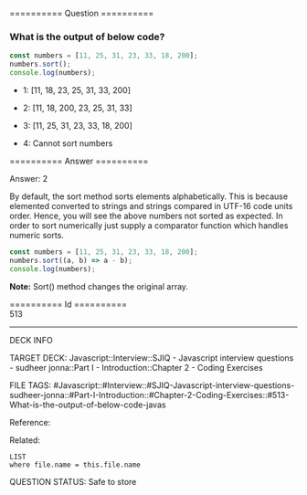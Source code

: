 ========== Question ==========  

### What is the output of below code?

```javascript
const numbers = [11, 25, 31, 23, 33, 18, 200];
numbers.sort();
console.log(numbers);
```

- 1: [11, 18, 23, 25, 31, 33, 200]

- 2: [11, 18, 200, 23, 25, 31, 33]

- 3: [11, 25, 31, 23, 33, 18, 200]

- 4: Cannot sort numbers  

========== Answer ==========  

Answer: 2

By default, the sort method sorts elements alphabetically. This is because
elemented converted to strings and strings compared in UTF-16 code units order.
Hence, you will see the above numbers not sorted as expected. In order to sort
numerically just supply a comparator function which handles numeric sorts.

```javascript
const numbers = [11, 25, 31, 23, 33, 18, 200];
numbers.sort((a, b) => a - b);
console.log(numbers);
```

**Note:** Sort() method changes the original array.

========== Id ==========  
513

---

DECK INFO

TARGET DECK: Javascript::Interview::SJIQ - Javascript interview questions - sudheer jonna::Part I - Introduction::Chapter 2 - Coding Exercises

FILE TAGS: #Javascript::#Interview::#SJIQ-Javascript-interview-questions-sudheer-jonna::#Part-I-Introduction::#Chapter-2-Coding-Exercises::#513-What-is-the-output-of-below-code-javas

Reference:

Related:

```dataview
LIST
where file.name = this.file.name
```

QUESTION STATUS: Safe to store
